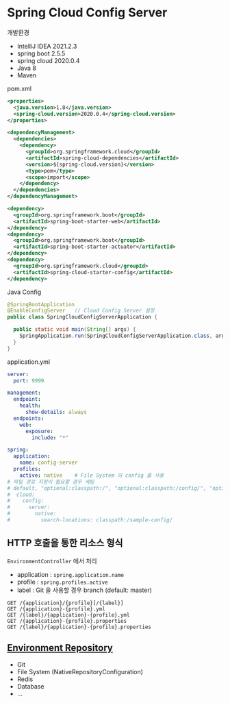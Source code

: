 # Spring Cloud Config Server

개발환경
- IntelliJ IDEA 2021.2.3
- spring boot 2.5.5
- spring cloud 2020.0.4
- Java 8
- Maven

pom.xml
```xml
<properties>
  <java.version>1.8</java.version>
  <spring-cloud.version>2020.0.4</spring-cloud.version>
</properties>

<dependencyManagement>
  <dependencies>
    <dependency>
      <groupId>org.springframework.cloud</groupId>
      <artifactId>spring-cloud-dependencies</artifactId>
      <version>${spring-cloud.version}</version>
      <type>pom</type>
      <scope>import</scope>
    </dependency>
  </dependencies>
</dependencyManagement>

<dependency>
  <groupId>org.springframework.boot</groupId>
  <artifactId>spring-boot-starter-web</artifactId>
</dependency>
<dependency>
  <groupId>org.springframework.boot</groupId>
  <artifactId>spring-boot-starter-actuator</artifactId>
</dependency>
<dependency>
  <groupId>org.springframework.cloud</groupId>
  <artifactId>spring-cloud-starter-config</artifactId>
</dependency>
```
Java Config
```java
@SpringBootApplication
@EnableConfigServer   // Cloud Config Server 설정
public class SpringCloudConfigServerApplication {

  public static void main(String[] args) {
    SpringApplication.run(SpringCloudConfigServerApplication.class, args);
  }
}
```
application.yml
```yaml
server:
  port: 9999

management:
  endpoint:
    health:
      show-details: always
  endpoints:
    web:
      exposure:
        include: "*"

spring:
  application:
    name: config-server
  profiles:
    active: native    # File System 의 config 를 사용
# 파일 경로 지정이 필요할 경우 세팅
# default, "optional:classpath:/", "optional:classpath:/config/", "optional:file:./", "optional:file:./config/"
#  cloud:
#    config:
#      server:
#        native:
#          search-locations: classpath:/sample-config/
```

## HTTP 호출을 통한 리소스 형식
`EnvironmentController` 에서 처리
- application : `spring.application.name`
- profile : `spring.profiles.active`
- label : Git 을 사용할 경우 branch (default: master)
```text
GET /{application}/{profile}[/{label}]
GET /{application}-{profile}.yml
GET /{label}/{application}-{profile}.yml
GET /{application}-{profile}.properties
GET /{label}/{application}-{profile}.properties
```

## [Environment Repository](https://docs.spring.io/spring-cloud-config/docs/current/reference/html/#_environment_repository)
- Git
- File System (NativeRepositoryConfiguration)
- Redis
- Database
- ...